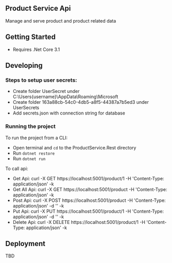 ## Product Service Api
Manage and serve product and product related data

## Getting Started

-   Requires .Net Core 3.1

## Developing

### Steps to setup user secrets:
-   Create folder UserSecret under C:\Users\{username}\AppData\Roaming\Microsoft
-   Create folder 163a88cb-54c0-4db5-a8f5-44387a7b5ed3 under UserSecrets
-   Add secrets.json with connection string for database

### Running the project

To run the project from a CLI:
-   Open terminal and ```cd``` to the ProductService.Rest directory
-   Run ```dotnet restore```
-   Run ```dotnet run```

To call api:
-   Get Api: curl -X GET https://localhost:5001/product/1 -H 'Content-Type: application/json' -k
-   Get All Api: curl -X GET https://localhost:5001/product -H 'Content-Type: application/json' -k
-   Post Api: curl -X POST https://localhost:5001/product -H 'Content-Type: application/json' -d '' -k
-   Put Api: curl -X PUT https://localhost:5001/product/1 -H 'Content-Type: application/json' -d '' -k
-   Delete Api: curl -X DELETE https://localhost:5001/product/1 -H 'Content-Type: application/json' -k

## Deployment

TBD